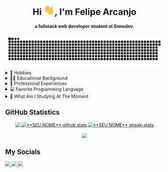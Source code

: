 <div align="center">
<h1 align="center">Hi <img width="35" src="https://github.com/1999AZZAR/1999AZZAR/blob/main/resources/img/waving.gif">, I'm Felipe Arcanjo</h1>
<h4 align="center">a fullstack web developer student at Growdev.</h4>
</div>

<div align="center">
	<img src="https://github.com/Fehlpe/Fehlpe/blob/output/github-contribution-grid-snake.svg" alt="">
</div>


      
<details>
  <summary>🎸 Hobbies</summary> 
  
<div align="center">
  - 🎸 I love playing the guitar. <br>
  - 🎮 Play Video-Games. <br>
  - 📕 Reading Sci-Fi Books <br>
  - ⚽ Play Football <br>
 
</div>
</details>

<details>
  <summary>👨‍🎓 Educational Background</summary>
<div align="center">
- 📝 Studying Control Engineering at Universidade Tecnológica Federal do Paraná <br>
- 📝 Studying Growdev Full Stack Web Program
</div>
</details>

<details>
  <summary>👷 Professional Experiences</summary>
<div align="center">
- None (at the moment)
 
</div>
</details>

<details>
  <summary>💻 Favorite Programming Language</summary>
   
<div align="center">
 | JS    
 | C# |
</div>
</details>

<details>
  <summary>🧮 What Am I Studying At The Moment</summary>
<div align="center">
  | HTML5
  | CSS3
  | JS
  | C# |
 
</div>
</details>

## **GitHub Statistics**
<div align="center">
<a href="https://github.com/Fehlpe">
  <img align="center" src="https://github-readme-stats.vercel.app/api/top-langs/?username=Fehlpe&theme=highcontrast&hide_langs_below=1" />
</a>

<a href="https://github.com/Fehlpe">
 <img align="center" src="https://github-readme-stats.vercel.app/api?username=Fehlpe&show_icons=true&theme=highcontrast&line_height=40" alt="**SEU NOME** github stats"/>
</a>
   
    
<a href="https://github.com/Fehlpe">
 <img align="center" height=314 src="http://github-readme-streak-stats.herokuapp.com?user=Fehlpe&theme=highcontrast&date_format=j%20M%5B%20Y%5D&ring=C2CB12&currStreakLabel=C2CB12&fire=C2CB12&sideNums=00FEFE&currStreakNum=00FEFE" alt="**SEU NOME** streak-stats"/>
</a>
 
 </br>
  </br>
<img  src="https://github-profile-trophy.vercel.app/?username=Fehlpe&theme=highcontrast&title=Stars,Followers,Commit,Repo&margin-w=30&margin-h=30&row=1&column=4&no-frame=true" />
</div>

## **My Socials**

<a href="https://twitter.com/felpearc">
  <img src="https://img.shields.io/badge/Twitter-1DA1F2?style=for-the-badge&logo=twitter&logoColor=white" />  
</a>
<a href="https://www.instagram.com/fehlpee/">
  <img src="https://img.shields.io/badge/Instagram-E4405F?style=for-the-badge&logo=instagram&logoColor=white" />  
</a>
<a href="https://www.linkedin.com/in/jamerson-paz/](https://www.linkedin.com/in/felipe-arcanjo-chaves-66569123b/">
  <img src="https://img.shields.io/badge/LinkedIn-0077B5?style=for-the-badge&logo=linkedin&logoColor=white" />
</a>
